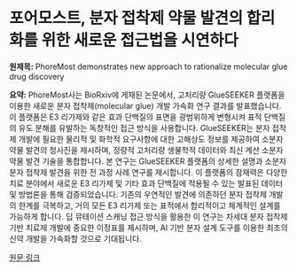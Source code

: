# 포어모스트, 분자 접착제 약물 발견의 합리화를 위한 새로운 접근법을 시연하다

**원제목:** PhoreMost demonstrates new approach to rationalize molecular glue drug discovery

**요약:** PhoreMost사는 BioRxiv에 게재된 논문에서,  고처리량 GlueSEEKER 플랫폼을 이용한 새로운 분자 접착제(molecular glue) 개발 가속화 연구 결과를 발표했습니다.  이 플랫폼은 E3 리가제와 같은 효과 단백질의 표면을 광범위하게 변형시켜 표적 단백질의 유도 분해를 유발하는 독창적인 접근 방식을 사용합니다.  GlueSEEKER는 분자 접착제 개발에 필요한 물리적 및 화학적 요구사항에 대한 고해상도 정보를 제공하여  소분자 약물 발견의 청사진을 제시하며, 정량적 고처리량 생물학적 데이터와 최신 계산 소분자 약물 발견 기술을 통합합니다.  본 연구는 GlueSEEKER 플랫폼의 상세한 설명과 소분자 분자 접착제 발견을 위한  전 과정 사례 연구를 제시합니다.  이 플랫폼의 잠재력은 다양한 치료 분야에서 새로운 E3 리가제 및 기타 효과 단백질에 적용될 수 있는  발표된 데이터 및 방법론을 통해 검증되었습니다.  기존의 우연적인 발견에 의존하던 분자 접착제 개발의 한계를 극복하고, 거의 모든 E3 리가제 또는 표적에서  합리적이고 체계적인 설계를 가능하게 합니다.  딥 뮤테이션 스캐닝 접근 방식을 활용한 이 연구는 차세대 분자 접착제 기반 치료제 개발에 중요한 이정표를 제시하며,  AI 기반 분자 설계 도구를 이용한 최초의 신약 개발을 가속화할 것으로 기대됩니다.

[원문 링크](https://www.news-medical.net/news/20250722/PhoreMost-demonstrates-new-approach-to-rationalize-molecular-glue-drug-discovery.aspx)
